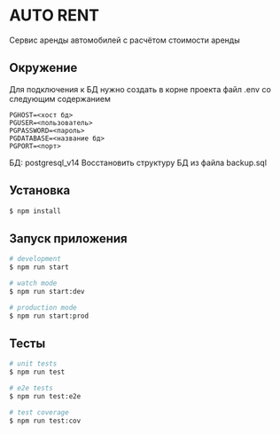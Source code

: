 # AUTO RENT

Сервис аренды автомобилей с расчётом стоимости аренды

## Окружение
Для подключения к БД нужно создать в корне проекта файл
.env со следующим содержанием

```
PGHOST=<хост бд>
PGUSER=<пользователь>
PGPASSWORD=<пароль>
PGDATABASE=<название бд>
PGPORT=<порт>
```

БД: postgresql_v14
Восстановить структуру БД из файла backup.sql

## Установка

```bash
$ npm install
```

## Запуск приложения

```bash
# development
$ npm run start

# watch mode
$ npm run start:dev

# production mode
$ npm run start:prod
```

## Тесты

```bash
# unit tests
$ npm run test

# e2e tests
$ npm run test:e2e

# test coverage
$ npm run test:cov
```
